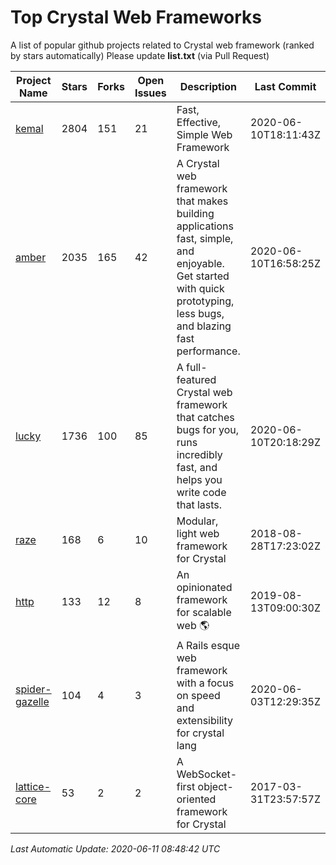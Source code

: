 # Top Crystal Web Frameworks

A list of popular github projects related to Crystal web framework (ranked by stars automatically)
Please update **list.txt** (via Pull Request)

| Project Name | Stars | Forks | Open Issues | Description | Last Commit |
| ------------ | ----- | ----- | ----------- | ----------- | ----------- |
| [kemal](https://github.com/kemalcr/kemal) |2804|151|21|Fast, Effective, Simple Web Framework|2020-06-10T18:11:43Z|
| [amber](https://github.com/amberframework/amber) |2035|165|42|A Crystal web framework that makes building applications fast, simple, and enjoyable. Get started with quick prototyping, less bugs, and blazing fast performance.|2020-06-10T16:58:25Z|
| [lucky](https://github.com/luckyframework/lucky) |1736|100|85|A full-featured Crystal web framework that catches bugs for you, runs incredibly fast, and helps you write code that lasts.|2020-06-10T20:18:29Z|
| [raze](https://github.com/samueleaton/raze) |168|6|10|Modular, light web framework for Crystal|2018-08-28T17:23:02Z|
| [http](https://github.com/onyxframework/http) |133|12|8|An opinionated framework for scalable web 🌎|2019-08-13T09:00:30Z|
| [spider-gazelle](https://github.com/spider-gazelle/spider-gazelle) |104|4|3|A Rails esque web framework with a focus on speed and extensibility for crystal lang|2020-06-03T12:29:35Z|
| [lattice-core](https://github.com/jasonl99/lattice-core) |53|2|2|A WebSocket-first object-oriented framework for Crystal|2017-03-31T23:57:57Z|

*Last Automatic Update: 2020-06-11 08:48:42 UTC*